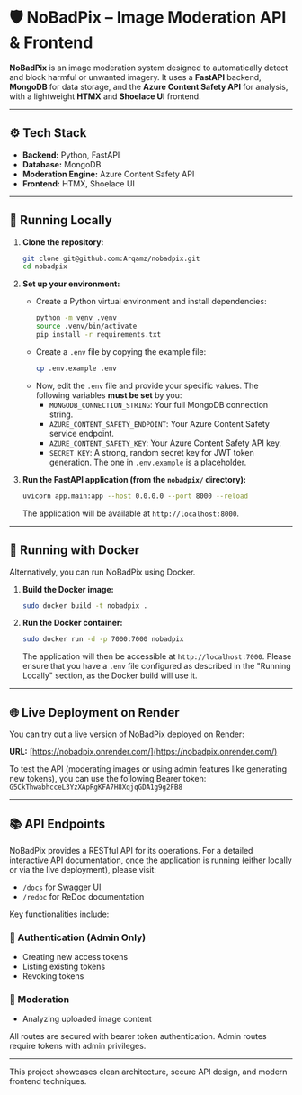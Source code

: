 # 🛡️ NoBadPix – Image Moderation API & Frontend

**NoBadPix** is an image moderation system designed to automatically detect and block harmful or unwanted imagery. It uses a **FastAPI** backend, **MongoDB** for data storage, and the **Azure Content Safety API** for analysis, with a lightweight **HTMX** and **Shoelace UI** frontend.

---

## ⚙️ Tech Stack

- **Backend:** Python, FastAPI
- **Database:** MongoDB
- **Moderation Engine:** Azure Content Safety API
- **Frontend:** HTMX, Shoelace UI

---

## 🚀 Running Locally

1.  **Clone the repository:**
    ```bash
    git clone git@github.com:Arqamz/nobadpix.git
    cd nobadpix
    ```

2.  **Set up your environment:**
    - Create a Python virtual environment and install dependencies:
      ```bash
      python -m venv .venv
      source .venv/bin/activate
      pip install -r requirements.txt
      ```
    - Create a `.env` file by copying the example file:
      ```bash
      cp .env.example .env
      ```
    - Now, edit the `.env` file and provide your specific values.
      The following variables **must be set** by you:
        - `MONGODB_CONNECTION_STRING`: Your full MongoDB connection string.
        - `AZURE_CONTENT_SAFETY_ENDPOINT`: Your Azure Content Safety service endpoint.
        - `AZURE_CONTENT_SAFETY_KEY`: Your Azure Content Safety API key.
        - `SECRET_KEY`: A strong, random secret key for JWT token generation. The one in `.env.example` is a placeholder.

3.  **Run the FastAPI application (from the `nobadpix/` directory):**
    ```bash
    uvicorn app.main:app --host 0.0.0.0 --port 8000 --reload
    ```
    The application will be available at `http://localhost:8000`.

---

## 🐳 Running with Docker

Alternatively, you can run NoBadPix using Docker.

1.  **Build the Docker image:**
    ```bash
    sudo docker build -t nobadpix .
    ```

2.  **Run the Docker container:**
    ```bash
    sudo docker run -d -p 7000:7000 nobadpix
    ```
    The application will then be accessible at `http://localhost:7000`. Please ensure that you have a `.env` file configured as described in the "Running Locally" section, as the Docker build will use it.

---

## 🌐 Live Deployment on Render

You can try out a live version of NoBadPix deployed on Render:

**URL:** [https://nobadpix.onrender.com/](https://nobadpix.onrender.com/)

To test the API (moderating images or using admin features like generating new tokens), you can use the following Bearer token:
`G5CkThwabhcceL3YzXApRgKFA7H8XqjqGDA1g9g2FB8`

---

## 📚 API Endpoints

NoBadPix provides a RESTful API for its operations. For a detailed interactive API documentation, once the application is running (either locally or via the live deployment), please visit:

-   `/docs` for Swagger UI
-   `/redoc` for ReDoc documentation

Key functionalities include:

### 🔐 Authentication (Admin Only)
- Creating new access tokens
- Listing existing tokens
- Revoking tokens

### 🧠 Moderation
- Analyzing uploaded image content

All routes are secured with bearer token authentication. Admin routes require tokens with admin privileges.

---

This project showcases clean architecture, secure API design, and modern frontend techniques.

